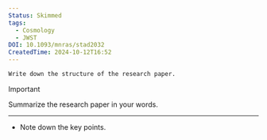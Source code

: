 ```yaml
---
Status: Skimmed
tags:
  - Cosmology
  - JWST
DOI: 10.1093/mnras/stad2032
CreatedTime: 2024-10-12T16:52
---
```

```Markdown
Write down the structure of the research paper.
```

> [!important]  
> Summarize the research paper in your words.  

[](https://www.notion.soundefined)

---

- Note down the key points.